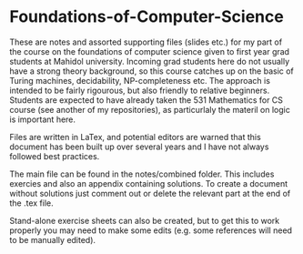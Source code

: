 # Foundations-of-Computer-Science
These are notes and assorted supporting files (slides etc.) for my part of the course on the foundations of computer science given to first year grad students at 
Mahidol university. Incoming grad students here do not usually have a strong theory background, so this course catches up on the basic of Turing machines, decidability, 
NP-completeness etc. The approach is intended to be fairly rigourous, but also friendly to relative beginners. Students are expected to have already taken the 531 
Mathematics for CS course (see another of my repositories), as particurlaly the materil on logic is important here. 

Files are written in LaTex, and potential editors are warned that this document has been built up over several years and I have not always followed best practices.

The main file can be found in the notes/combined folder. This includes exercies and also an appendix containing solutions. To create a document without solutions just
comment out or delete the relevant part at the end of the .tex file.

Stand-alone exercise sheets can also be created, but to get this to work properly you may need to make some edits (e.g. some references will need to be manually edited).
